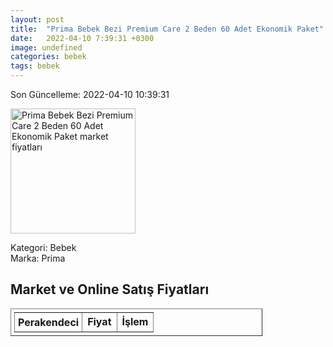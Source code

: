 ```yaml
---
layout: post
title:  "Prima Bebek Bezi Premium Care 2 Beden 60 Adet Ekonomik Paket"
date:   2022-04-10 7:39:31 +0300
image: undefined
categories: bebek
tags: bebek
---
```


Son Güncelleme: 2022-04-10 10:39:31

<img src="undefined" width="200" alt="Prima Bebek Bezi Premium Care 2 Beden 60 Adet Ekonomik Paket market fiyatları" />

Kategori: Bebek
<br />
Marka: Prima

<h2>Market ve Online Satış Fiyatları</h2>

<table border="1" style="padding: 5px;width:80%;">
  <tr>
    <td style="padding: 5px;"><strong>Perakendeci</strong></td>
    <td><strong>Fiyat</strong></td>
    <td><strong>İşlem</strong></td>
  </tr>
  
</table>
